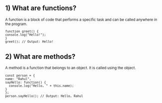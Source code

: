 ## 1) What are functions? 
<small>
  A function is a block of code that performs a specific task and can be called anywhere in the program.
  
  ```
  function greet() {
  console.log("Hello!");
}
greet(); // Output: Hello!
 ```
</small>

## 2) What are methods? 
<small>
A method is a function that belongs to an object. It is called using the object.

  ```
const person = {
  name: "Rahul",
  sayHello: function() {
    console.log("Hello, " + this.name);
  }
};
person.sayHello(); // Output: Hello, Rahul

```
</small>


